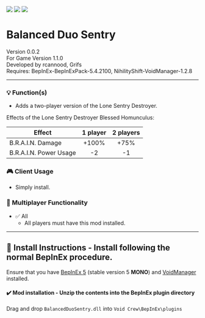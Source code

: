 [![](https://img.shields.io/badge/-BrosBeforeFoes-111111?style=just-the-label&logo=github&labelColor=24292f)](https://github.com/BrosBeforeFoes)
![](https://img.shields.io/badge/Game%20Version-1.1.0-111111?style=flat&labelColor=24292f&color=111111)
[![](https://img.shields.io/discord/1180651062550593536.svg?&logo=discord&logoColor=ffffff&style=flat&label=Discord&labelColor=24292f&color=111111)](https://discord.gg/g2u5wpbMGu "Void Crew Modding Discord")

# Balanced Duo Sentry

Version 0.0.2  
For Game Version 1.1.0  
Developed by rcannood, Grifs  
Requires:  BepInEx-BepInExPack-5.4.2100, NihilityShift-VoidManager-1.2.8


---------------------

### 💡 Function(s)

- Adds a two-player version of the Lone Sentry Destroyer.

Effects of the Lone Sentry Destroyer Blessed Homunculus:

| Effect | 1 player | 2 players |
| ------ | :------: | :-------: |
| B.R.A.I.N. Damage | +100% | +75% |
| B.R.A.I.N. Power Usage | -2 | -1 |

### 🎮 Client Usage

- Simply install.

### 👥 Multiplayer Functionality

- ✅ All
  - All players must have this mod installed.

---------------------

## 🔧 Install Instructions - **Install following the normal BepInEx procedure.**

Ensure that you have [BepInEx 5](https://thunderstore.io/c/void-crew/p/BepInEx/BepInExPack/) (stable version 5 **MONO**) and [VoidManager](https://thunderstore.io/c/void-crew/p/NihilityShift/VoidManager/) installed.

#### ✔️ Mod installation - **Unzip the contents into the BepInEx plugin directory**

Drag and drop `BalancedDuoSentry.dll` into `Void Crew\BepInEx\plugins`
